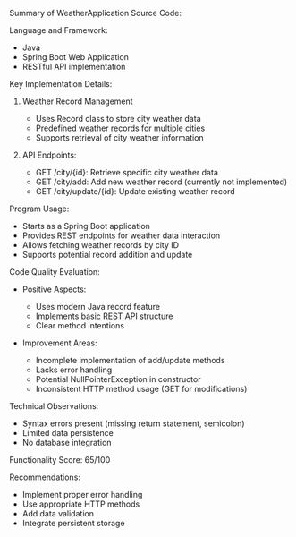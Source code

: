 Summary of WeatherApplication Source Code:

Language and Framework:
- Java
- Spring Boot Web Application
- RESTful API implementation

Key Implementation Details:
1. Weather Record Management
   - Uses Record class to store city weather data
   - Predefined weather records for multiple cities
   - Supports retrieval of city weather information

2. API Endpoints:
   - GET /city/{id}: Retrieve specific city weather data
   - GET /city/add: Add new weather record (currently not implemented)
   - GET /city/update/{id}: Update existing weather record

Program Usage:
- Starts as a Spring Boot application
- Provides REST endpoints for weather data interaction
- Allows fetching weather records by city ID
- Supports potential record addition and update

Code Quality Evaluation:
- Positive Aspects:
  - Uses modern Java record feature
  - Implements basic REST API structure
  - Clear method intentions

- Improvement Areas:
  - Incomplete implementation of add/update methods
  - Lacks error handling
  - Potential NullPointerException in constructor
  - Inconsistent HTTP method usage (GET for modifications)

Technical Observations:
- Syntax errors present (missing return statement, semicolon)
- Limited data persistence
- No database integration

Functionality Score: 65/100

Recommendations:
- Implement proper error handling
- Use appropriate HTTP methods
- Add data validation
- Integrate persistent storage